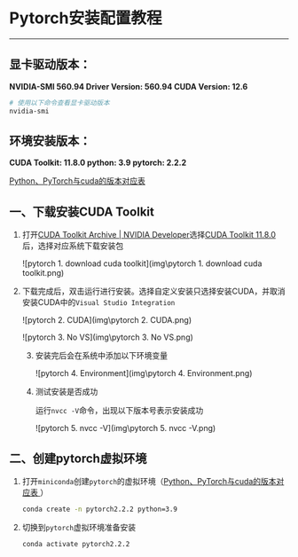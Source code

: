 # Pytorch安装配置教程

****

## 显卡驱动版本： 

**NVIDIA-SMI 560.94                 Driver Version: 560.94         CUDA Version: 12.6**

```bash
# 使用以下命令查看显卡驱动版本
nvidia-smi
```

## 环境安装版本：

**CUDA Toolkit: 11.8.0				python: 3.9   							pytorch: 2.2.2**

[Python、PyTorch与cuda的版本对应表 ](https://www.sdk.cn/details/Z253zkRaw5x78a0eAm)

## 一、下载安装CUDA Toolkit

1. 打开[CUDA Toolkit Archive | NVIDIA Developer](https://developer.nvidia.com/cuda-toolkit-archive)选择[CUDA Toolkit 11.8.0](https://developer.nvidia.com/cuda-11-8-0-download-archive)后，选择对应系统下载安装包

   ![pytorch 1. download cuda toolkit](img\pytorch 1. download cuda toolkit.png)

2. 下载完成后，双击运行进行安装。选择自定义安装只选择安装CUDA，并取消安装CUDA中的`Visual Studio Integration`

   ![pytorch 2. CUDA](img\pytorch 2. CUDA.png)

   ![pytorch 3. No VS](img\pytorch 3. No VS.png)
   
   3. 安装完后会在系统中添加以下环境变量
   
      ![pytorch 4. Environment](img\pytorch 4. Environment.png)
   
   4. 测试安装是否成功
   
      运行`nvcc -V`命令，出现以下版本号表示安装成功
   
      ![pytorch 5. nvcc -V](img\pytorch 5. nvcc -V.png)

## 二、创建pytorch虚拟环境

1. 打开`miniconda`创建`pytorch`的虚拟环境（[Python、PyTorch与cuda的版本对应表 ](https://www.sdk.cn/details/Z253zkRaw5x78a0eAm)）

   ```bash
   conda create -n pytorch2.2.2 python=3.9
   ```

2. 切换到`pytorch`虚拟环境准备安装

   ```bash
   conda activate pytorch2.2.2
   ```
